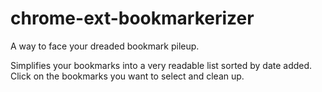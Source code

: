 chrome-ext-bookmarkerizer
=========================

A way to face your dreaded bookmark pileup.

Simplifies your bookmarks into a very readable list sorted by date added. 
Click on the bookmarks you want to select and clean up.
